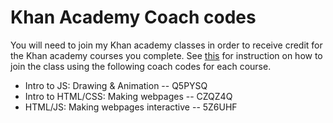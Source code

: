 # Khan Academy Coach codes
You will need to join my Khan academy classes in order to receive credit for the Khan academy courses you complete.
See [this](https://www.khanacademy.org/downloads/KhanAcademyClassCodes.pdf) for instruction on how to join the class using the following coach codes for each course.

* Intro to JS: Drawing & Animation -- Q5PYSQ
* Intro to HTML/CSS: Making webpages -- CZQZ4Q
* HTML/JS: Making webpages interactive -- 5Z6UHF
